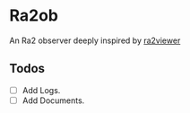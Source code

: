 # Ra2ob

An Ra2 observer deeply inspired by [ra2viewer](https://github.com/chenguokai/ra2viewer)

## Todos

- [ ] Add Logs.
- [ ] Add Documents.
